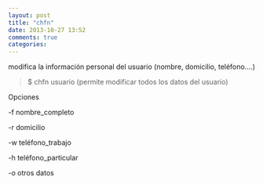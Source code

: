 ```yaml
---
layout: post
title: "chfn"
date: 2013-10-27 13:52
comments: true
categories: 
---
```

modifica la información personal del usuario (nombre, domicilio, teléfono….) 

>$ chfn usuario (permite modificar todos los datos del usuario)

Opciones 

-f nombre_completo 

-r domicilio 

-w teléfono_trabajo 

-h teléfono_particular 

-o otros datos 

